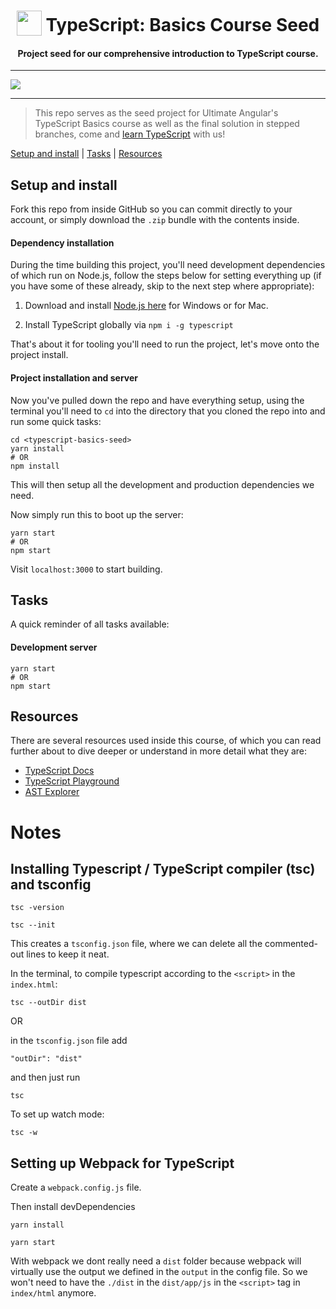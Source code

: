 <h1 align="center">
<img width="40" valign="bottom" src="https://ultimateangular.com/assets/img/categories/typescript.svg">
TypeScript: Basics Course Seed
</h1>
<h4 align="center">Project seed for our comprehensive introduction to TypeScript course.</h4>

---

<a href="https://ultimateangular.com" target="_blank"><img src="https://ultimateangular.com/assets/img/banner.jpg"></a>

---

> This repo serves as the seed project for Ultimate Angular's TypeScript Basics course as well as the final solution in stepped branches, come and [learn TypeScript](https://ultimateangular.com/courses/) with us!

[Setup and install](#setup-and-install) | [Tasks](#tasks) |
[Resources](#resources)

## Setup and install

Fork this repo from inside GitHub so you can commit directly to your account, or
simply download the `.zip` bundle with the contents inside.

#### Dependency installation

During the time building this project, you'll need development dependencies of
which run on Node.js, follow the steps below for setting everything up (if you
have some of these already, skip to the next step where appropriate):

1. Download and install [Node.js here](https://nodejs.org/en/download/) for
   Windows or for Mac.

2. Install TypeScript globally via `npm i -g typescript`

That's about it for tooling you'll need to run the project, let's move onto the
project install.

#### Project installation and server

Now you've pulled down the repo and have everything setup, using the terminal
you'll need to `cd` into the directory that you cloned the repo into and run
some quick tasks:

```
cd <typescript-basics-seed>
yarn install
# OR
npm install
```

This will then setup all the development and production dependencies we need.

Now simply run this to boot up the server:

```
yarn start
# OR
npm start
```

Visit `localhost:3000` to start building.

## Tasks

A quick reminder of all tasks available:

#### Development server

```
yarn start
# OR
npm start
```

## Resources

There are several resources used inside this course, of which you can read
further about to dive deeper or understand in more detail what they are:

* [TypeScript Docs](https://www.typescriptlang.org)
* [TypeScript Playground](https://www.typescriptlang.org/play)
* [AST Explorer](https://astexplorer.net)

# Notes

## Installing Typescript / TypeScript compiler (tsc) and tsconfig

```
tsc -version
```

```
tsc --init
```
This creates a `tsconfig.json` file, where we can delete all the commented-out lines to keep it neat.

In the terminal, to compile typescript according to the `<script>` in the `index.html`:
```
tsc --outDir dist
```

OR

in the `tsconfig.json` file add
```
"outDir": "dist"
```
and then just run
```
tsc
```

To set up watch mode:
```
tsc -w
```

## Setting up Webpack for TypeScript

Create a `webpack.config.js` file.

Then install devDependencies
```
yarn install
```
```
yarn start
```

With webpack we dont really need a `dist` folder because webpack will virtually use the output we
defined in the `output` in the config file. So we won't need to have the `./dist` in the `dist/app/js`
in the `<script>` tag in `index/html` anymore.
